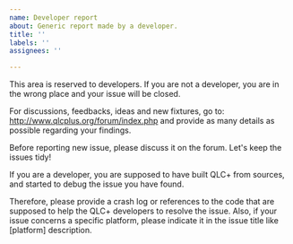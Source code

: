 ```yaml
---
name: Developer report
about: Generic report made by a developer.
title: ''
labels: ''
assignees: ''

---
```


This area is reserved to developers.
If you are not a developer, you are in the wrong place and your issue will be closed.

For discussions, feedbacks, ideas and new fixtures, go to:
http://www.qlcplus.org/forum/index.php
and provide as many details as possible regarding your findings.

Before reporting new issue, please discuss it on the forum. Let's keep the issues tidy!

If you are a developer, you are supposed to have built QLC+ from sources, and started to debug the issue you have found.

Therefore, please provide a crash log or references to the code that are supposed to help the QLC+ developers to resolve the issue.
Also, if your issue concerns a specific platform, please indicate it in the issue title like [platform] description.
